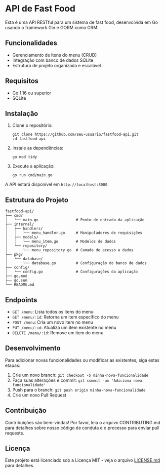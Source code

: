 # API de Fast Food

Esta é uma API RESTful para um sistema de fast food, desenvolvida em Go usando o framework Gin e GORM como ORM.

## Funcionalidades

- Gerenciamento de itens do menu (CRUD)
- Integração com banco de dados SQLite
- Estrutura de projeto organizada e escalável

## Requisitos

- Go 1.16 ou superior
- SQLite

## Instalação

1. Clone o repositório:
   ```
   git clone https://github.com/seu-usuario/fastfood-api.git
   cd fastfood-api
   ```

2. Instale as dependências:
   ```
   go mod tidy
   ```

3. Execute a aplicação:
   ```
   go run cmd/main.go
   ```

A API estará disponível em `http://localhost:8080`.

## Estrutura do Projeto

```
fastfood-api/
├── cmd/
│   └── main.go                 # Ponto de entrada da aplicação
├── internal/
│   ├── handlers/
│   │   └── menu_handler.go     # Manipuladores de requisições
│   ├── models/
│   │   └── menu_item.go        # Modelos de dados
│   └── repository/
│       └── menu_repository.go  # Camada de acesso a dados
├── pkg/
│   └── database/
│       └── database.go         # Configuração do banco de dados
├── config/
│   └── config.go               # Configurações da aplicação
├── go.mod
├── go.sum
└── README.md
```

## Endpoints

- `GET /menu`: Lista todos os itens do menu
- `GET /menu/:id`: Retorna um item específico do menu
- `POST /menu`: Cria um novo item no menu
- `PUT /menu/:id`: Atualiza um item existente no menu
- `DELETE /menu/:id`: Remove um item do menu

## Desenvolvimento

Para adicionar novas funcionalidades ou modificar as existentes, siga estas etapas:

1. Crie um novo branch: `git checkout -b minha-nova-funcionalidade`
2. Faça suas alterações e commit: `git commit -am 'Adiciona nova funcionalidade'`
3. Push para o branch: `git push origin minha-nova-funcionalidade`
4. Crie um novo Pull Request

## Contribuição

Contribuições são bem-vindas! Por favor, leia o arquivo CONTRIBUTING.md para detalhes sobre nosso código de conduta e o processo para enviar pull requests.

## Licença

Este projeto está licenciado sob a Licença MIT - veja o arquivo [LICENSE.md](LICENSE.md) para detalhes.
